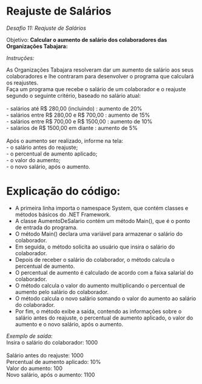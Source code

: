 # Reajuste de Salários

*Desafio 11: Reajuste de Salários*

Objetivo: **Calcular o aumento de salário dos colaboradores das Organizações Tabajara:**

*Instruções:*

As Organizações Tabajara resolveram dar um aumento de salário aos seus colaboradores e lhe contraram para desenvolver o programa que calculará os reajustes. <br/>
Faça um programa que recebe o salário de um colaborador e o reajuste segundo o seguinte critério, baseado no salário atual:  <br/>   
    - salários até R$ 280,00 (incluindo) : aumento de 20% <br/>
    - salários entre R$ 280,00 e R$ 700,00 : aumento de 15% <br/>
    - salários entre R$ 700,00 e R$ 1500,00 : aumento de 10% <br/>
    - salários de R$ 1500,00 em diante : aumento de 5% <br/>
 <br/>
Após o aumento ser realizado, informe na tela: <br/>
    - o salário antes do reajuste; <br/>
    - o percentual de aumento aplicado; <br/>
    - o valor do aumento; <br/>
    - o novo salário, após o aumento. <br/>

    
# Explicação do código:

- A primeira linha importa o namespace System, que contém classes e métodos básicos do .NET Framework.
- A classe AumentoDeSalario contém um método Main(), que é o ponto de entrada do programa.
- O método Main() declara uma variável para armazenar o salário do colaborador.
- Em seguida, o método solicita ao usuário que insira o salário do colaborador.
- Depois de receber o salário do colaborador, o método calcula o percentual de aumento.
- O percentual de aumento é calculado de acordo com a faixa salarial do colaborador.
- O método calcula o valor do aumento multiplicando o percentual de aumento pelo salário do colaborador.
- O método calcula o novo salário somando o valor do aumento ao salário do colaborador.
- Por fim, o método exibe a saída, contendo as informações sobre o salário antes do reajuste, o percentual de aumento aplicado, o valor do aumento e o novo salário, após o aumento.<br/>

*Exemplo de saída:*
 <br/>
Insira o salário do colaborador: 1000 <br/>
 <br/>
Salário antes do reajuste: 1000 <br/>
Percentual de aumento aplicado: 10% <br/>
Valor do aumento: 100 <br/>
Novo salário, após o aumento: 1100 <br/>
